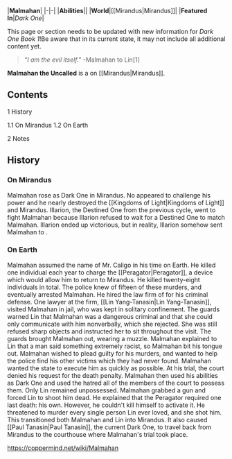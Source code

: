 |**Malmahan**|
|-|-|
|**Abilities**||
|**World**|[[Mirandus\|Mirandus]]|
|**Featured In**|*Dark One*|

This page or section needs to be updated with new information for *Dark One Book 1*!Be aware that in its current state, it may not include all additional content yet.

>“*I am the evil itself.*”
\-Malmahan to Lin[1]


**Malmahan the Uncalled** is a  on [[Mirandus\|Mirandus]].

## Contents

1 History

1.1 On Mirandus
1.2 On Earth


2 Notes


## History
### On Mirandus
Malmahan rose as Dark One in Mirandus. No  appeared to challenge his power and he nearly destroyed the [[Kingdoms of Light\|Kingdoms of Light]] and Mirandus. Illarion, the Destined One from the previous cycle, went to fight Malmahan because Illarion refused to wait for a Destined One to match Malmahan. Illarion ended up victorious, but in reality, Illarion somehow sent Malmahan to .

### On Earth
Malmahan assumed the name of Mr. Caligo in his time on Earth. He killed one individual each year to charge the [[Peragator\|Peragator]], a device which would allow him to return to Mirandus. He killed twenty-eight individuals in total. The police knew of fifteen of these murders, and eventually arrested Malmahan. He hired the law firm of  for his criminal defense. One lawyer at the firm, [[Lin Yang-Tanasin\|Lin Yang-Tanasin]], visited Malmahan in jail, who was kept in solitary confinement. The guards warned Lin that Malmahan was a dangerous criminal and that she could only communicate with him nonverbally, which she rejected. She was still refused sharp objects and instructed her to sit throughout the visit. The guards brought Malmahan out, wearing a muzzle. Malmahan explained to Lin that a man said something extremely racist, so Malmahan bit his tongue out. Malmahan wished to plead guilty for his murders, and wanted to help the police find his other victims which they had never found. Malmahan wanted the state to execute him as quickly as possible.
At his trial, the court denied his request for the death penalty. Malmahan then used his abilities as Dark One and used the hatred all of the members of the court to possess them. Only Lin remained unpossessed. Malmahan grabbed a gun and forced Lin to shoot him dead. He explained that the Peragator required one last death: his own. However, he couldn't kill himself to activate it. He threatened to murder every single person Lin ever loved, and she shot him. This transitioned both Malmahan and Lin into Mirandus. It also caused [[Paul Tanasin\|Paul Tanasin]], the current Dark One, to travel back from Mirandus to the courthouse where Malmahan's trial took place.



https://coppermind.net/wiki/Malmahan